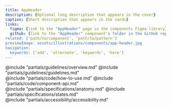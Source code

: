 ```yaml
---
title: AppHeader
description: {Optional long description that appears in the cover}
caption: {Short description that appears in the cards}
links:
  figma: {link to the "AppHeader" page in the components Figma library}
  github: {link to the "AppHeader" component's folder in the GitHub repo}
related: ['path/to/component', 'path/to/pattern']
previewImage: assets/illustrations/components/app-header.jpg
navigation:
  keywords: ['add', 'alternate', 'keywords', 'here']
---
```


<section data-tab="Guidelines">
  @include "partials/guidelines/overview.md"
  @include "partials/guidelines/guidelines.md"
</section>

<section data-tab="Code">
  @include "partials/code/how-to-use.md"
  @include "partials/code/component-api.md"
</section>

<section data-tab="Specifications">
  @include "partials/specifications/anatomy.md"
  @include "partials/specifications/states.md"
</section>

<section data-tab="Accessibility">
  @include "partials/accessibility/accessibility.md"
</section>